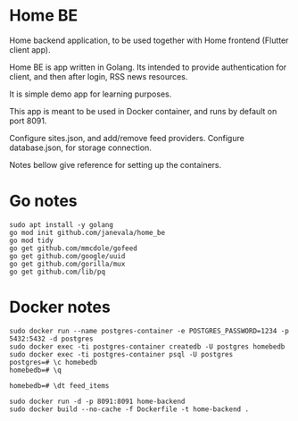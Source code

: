 # Home BE

Home backend application, to be used together with Home frontend (Flutter client app).

Home BE is app written in Golang. Its intended to provide authentication for client, and then after login, RSS news resources.

It is simple demo app for learning purposes.

This app is meant to be used in Docker container, and runs by default on port 8091.

Configure sites.json, and add/remove feed providers. Configure database.json, for storage connection.

Notes bellow give reference for setting up the containers.

# Go notes
```
sudo apt install -y golang
go mod init github.com/janevala/home_be
go mod tidy
go get github.com/mmcdole/gofeed
go get github.com/google/uuid
go get github.com/gorilla/mux
go get github.com/lib/pq

```

# Docker notes
```
sudo docker run --name postgres-container -e POSTGRES_PASSWORD=1234 -p 5432:5432 -d postgres
sudo docker exec -ti postgres-container createdb -U postgres homebedb
sudo docker exec -ti postgres-container psql -U postgres
postgres=# \c homebedb
homebedb=# \q

homebedb=# \dt feed_items

sudo docker run -d -p 8091:8091 home-backend
sudo docker build --no-cache -f Dockerfile -t home-backend .
```

